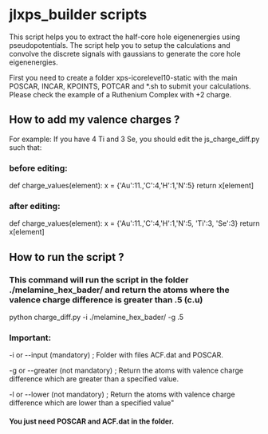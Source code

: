 # jlxps_builder scripts
This script helps you to extract the half-core hole eigenenergies using pseudopotentials. The script help you to setup the calculations and convolve the discrete signals with gaussians to generate the core hole eigenenergies.

First you need to create a folder xps-icorelevel10-static with the main POSCAR, INCAR, KPOINTS, POTCAR and *.sh to submit your calculations. Please check the example of a Ruthenium Complex with +2 charge.

## How to add my valence charges ?

For example: If you have 4 Ti and 3 Se, you should edit the js_charge_diff.py such that:

### before editing:

def charge_values(element):
    x = {'Au':11.,'C':4,'H':1,'N':5}
    return x[element]

### after editing:
def charge_values(element):
    x = {'Au':11.,'C':4,'H':1,'N':5, 'Ti':3, 'Se':3}
    return x[element]


## How to run the script ?

### This command will run the script in the folder ./melamine_hex_bader/ and return the atoms where the valence charge difference is greater than .5 (c.u)
python charge_diff.py -i ./melamine_hex_bader/ -g .5

### Important:

-i or --input (mandatory) ; Folder with files ACF.dat and POSCAR.

-g or --greater (not mandatory) ; Return the atoms with valence charge difference which are greater than a specified value.

-l or --lower (not mandatory) ; Return the atoms with valence charge difference which are lower than a specified value"

#### You just need POSCAR and ACF.dat in the folder.


